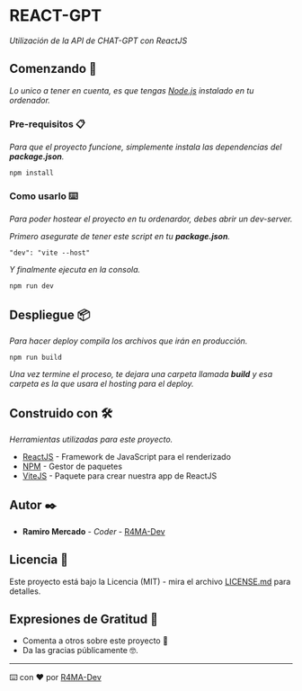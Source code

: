 # REACT-GPT

_Utilización de la API de CHAT-GPT con ReactJS_

## Comenzando 🚀

_Lo unico a tener en cuenta, es que tengas [Node.js](https://nodejs.org/es/) instalado en tu ordenador._


### Pre-requisitos 📋

_Para que el proyecto funcione, simplemente instala las dependencias del **package.json**._

```
npm install
```

### Como usarlo ⌨️

_Para poder hostear el proyecto en tu ordenardor, debes abrir un dev-server._

_Primero asegurate de tener este script en tu **package.json**._

```
"dev": "vite --host"
```

_Y finalmente ejecuta en la consola._

```
npm run dev
```


## Despliegue 📦

_Para hacer deploy compila los archivos que irán en producción._

```
npm run build
```

_Una vez termine el proceso, te dejara una carpeta llamada **build** y  esa carpeta es la que usara el hosting para el deploy._


## Construido con 🛠️

_Herramientas utilizadas para este proyecto._

* [ReactJS](https://es.reactjs.org/) - Framework de JavaScript para el renderizado
* [NPM](https://www.npmjs.com/) - Gestor de paquetes
* [ViteJS](https://vitejs.dev/) - Paquete para crear nuestra app de ReactJS


## Autor ✒️

* **Ramiro Mercado** - *Coder* - [R4MA-Dev](https://github.com/R4MA-Dev)


## Licencia 📄

Este proyecto está bajo la Licencia (MIT) - mira el archivo [LICENSE.md](LICENSE.md) para detalles.

## Expresiones de Gratitud 🎁

* Comenta a otros sobre este proyecto 📢
* Da las gracias públicamente 🤓.


---
⌨️ con ❤️ por [R4MA-Dev](https://github.com/R4MA-Dev)